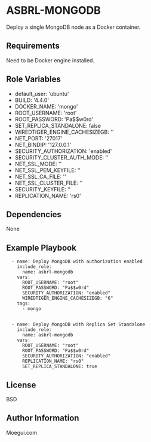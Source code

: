 ASBRL-MONGODB
=========

Deploy a single MongoDB node as a Docker container.

Requirements
------------

Need to be Docker engine installed.

Role Variables
--------------

- default_user: 'ubuntu'
- BUILD: '4.4.0'
- DOCKER_NAME: 'mongo'
- ROOT_USERNAME: 'root'
- ROOT_PASSWORD: 'Pa$$w0rd'
- SET_REPLICA_STANDALONE: false
- WIREDTIGER_ENGINE_CACHESIZEGB: ''
- NET_PORT: '27017'
- NET_BINDIP: '127.0.0.1'
- SECURITY_AUTHORIZATION: 'enabled'
- SECURITY_CLUSTER_AUTH_MODE: ''
- NET_SSL_MODE: ''
- NET_SSL_PEM_KEYFILE: '' 
- NET_SSL_CA_FILE: '' 
- NET_SSL_CLUSTER_FILE: '' 
- SECURITY_KEYFILE: ''
- REPLICATION_NAME: 'rs0' 

Dependencies
------------

None

Example Playbook
----------------

      - name: Deploy MongoDB with authorization enabled
        include_role:
          name: asbrl-mongodb
        vars:
          ROOT_USERNAME: "root"
          ROOT_PASSWORD: "Pa$$w0rd"
          SECURITY_AUTHORIZATION: "enabled"
          WIREDTIGER_ENGINE_CACHESIZEGB: "6"
        tags:
          - mongo


      - name: Deploy MongoDB with Replica Set Standalone
        include_role:
          name: asbrl-mongodb
        vars:
          ROOT_USERNAME: "root"
          ROOT_PASSWORD: "Pa$$w0rd"
          SECURITY_AUTHORIZATION: "enabled"
          REPLICATION_NAME: "rs0"
          SET_REPLICA_STANDALONE: true

License
-------

BSD

Author Information
------------------

Moegui.com